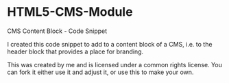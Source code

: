 # HTML5-CMS-Module
CMS Content Block - Code Snippet

I created this code snippet to add to a content block of a CMS, i.e. to the header block that provides a place for branding.

This was created by me and is licensed under a common rights license. You can fork it either use it and adjust it, or use this to make your own. 
